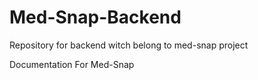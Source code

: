 # Med-Snap-Backend
Repository for backend witch belong to med-snap project

Documentation For Med-Snap
